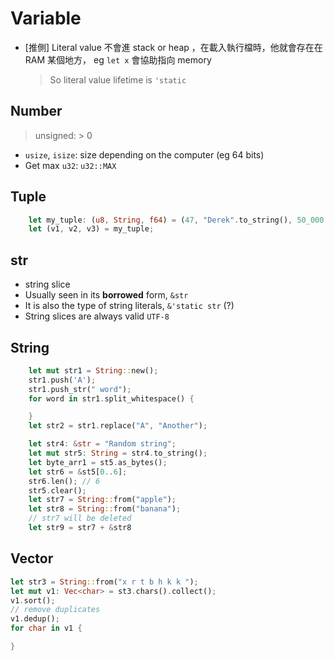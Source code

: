 # Variable

- [推側] Literal value 不會進 stack or heap ，在載入執行檔時，他就會存在在 RAM 某個地方， eg `let x` 會協助指向 memory
  > So literal value lifetime is `'static`

## Number

> unsigned: > 0

- `usize`, `isize`: size depending on the computer (eg 64 bits)
- Get max `u32`: `u32::MAX`

## Tuple

```rust
    let my_tuple: (u8, String, f64) = (47, "Derek".to_string(), 50_000.00);
    let (v1, v2, v3) = my_tuple;
```

## str

- string slice
- Usually seen in its **borrowed** form, `&str`
- It is also the type of string literals, `&'static str` (?)
- String slices are always valid `UTF-8`

## String

```rust
    let mut str1 = String::new();
    str1.push('A');
    str1.push_str(" word");
    for word in str1.split_whitespace() {

    }
    let str2 = str1.replace("A", "Another");

    let str4: &str = "Random string";
    let mut str5: String = str4.to_string();
    let byte_arr1 = st5.as_bytes();
    let str6 = &st5[0..6];
    str6.len(); // 6
    str5.clear();
    let str7 = String::from("apple");
    let str8 = String::from("banana");
    // str7 will be deleted
    let str9 = str7 + &str8
```

## Vector

```rust
let str3 = String::from("x r t b h k k ");
let mut v1: Vec<char> = st3.chars().collect();
v1.sort();
// remove duplicates
v1.dedup();
for char in v1 {

}
```

